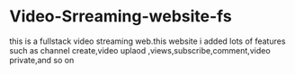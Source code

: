 # Video-Srreaming-website-fs
this is a fullstack video streaming web.this website i added lots of features such as channel create,video uplaod ,views,subscribe,comment,video private,and so on
